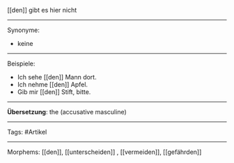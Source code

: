 [[den]] gibt es hier nicht 

---

Synonyme:
- keine

---

Beispiele:

- Ich sehe [[den]] Mann dort.
- Ich nehme [[den]] Apfel.
- Gib mir [[den]] Stift, bitte.

---
**Übersetzung**: the (accusative masculine)

---

Tags:
#Artikel

---

Morphems:
[[den]], [[unterscheiden]]
, [[vermeiden]], [[gefährden]]